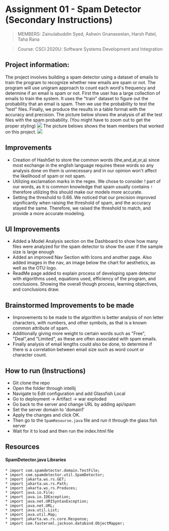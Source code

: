 # Assignment 01 - Spam Detector (Secondary Instructions)

> MEMBERS: Zainulabuddin Syed, Ashwin Gnanaseelan, Harsh Patel, Taha Rana

> Course: CSCI 2020U: Software Systems Development and Integration

## Project information:
The project involves building a spam detector using a dataset of emails to train the
program to recognize whether new emails are spam or not. The program will use unigram
approach to count each word's frequency and determine if an email is spam or not.
First the user has a large collection of emails to train the system. It uses the "train"
dataset to figure out the probability that an email is spam. Then we use the probability to test
the "test" files.  Finally, we produce the results in a table format with the accuracy and precision.
The picture below shows the analysis of all the test files with the spam probability.
(You might have to zoom out to get the proper styling)
![](img/image1.png)
The picture belows shows the team members that worked on this project.
![](img/image2.png)

## Improvements
* Creation of  HashSet to store the common words (the,and,at,or,a) since most exchange in the english language requires these words so any analysis done on them is
  unnecessary  and in our opinion won't affect the likelihood of spam or not spam.
* Utilizing exclamation marks in the regex. We chose to consider ! part of our words, as it is common knowledge that spam usually contains `!`
  therefore utilizing this should make our models more accurate.
* Setting the threshold to 0.66. We noticed that our precision improved significantly when raising the threshold of spam, and the accuracy stayed the same.
  Therefore, we raised the threshold to match, and provide a more accurate modeling.
## UI Improvements
* Added a Model Analysis section on the Dashboard to show how many files were analyzed for the spam detector to show the user if the sample size is large enough
* Added an improved Nav Section with Icons and another page. Also added images in the nav, an image below the chart for aesthetics, as well as the OTU logo. 
* ReadMe page added to explain process of developing spam detector with elgorithms used, equations used, efficiency of the program, and conclusions. Showing the overall though process, learning objectives, and conclusions draw.

## Brainstormed Improvements to be made
* Improvements to be made to the algorithm is better analysis of non letter characters, with numbers, and other symbols, as that is a known common attribute of spam.
* Additionally giving more weight to certain words such as "Free", "Deal",and "Limited", as these are often associated with spam emails.
* Finally analysis of email lengths could also be done, to determine if there is a correlation between email size such as word count or character count.

## How to run (Instructions)
* Git clone the repo
* Open the folder through intellij
* Navigate to Edit configuration and add Glassfish Local
* Go to deployment -> Artifact -> war exploded
* Go back to the server and change URL by adding api/spam
* Set the server domain to 'domain1'
* Apply the changes and click OK.
* Then go to the `SpamResourse.java` file and run it through the glass fish server
* Wait for it to load and then run the index.html file



##  Resources
#### SpamDetector.java Libraries
```
* import com.spamdetector.domain.TestFile; 
* import com.spamdetector.util.SpamDetector;
* import jakarta.ws.rs.GET;
* import jakarta.ws.rs.Path;
* import jakarta.ws.rs.Produces;
* import java.io.File;
* import java.io.IOException;
* import java.net.URISyntaxException;
* import java.net.URL;
* import java.util.List;
* import java.util.Map;
* import jakarta.ws.rs.core.Response;
* import com.fasterxml.jackson.databind.ObjectMapper;
```

